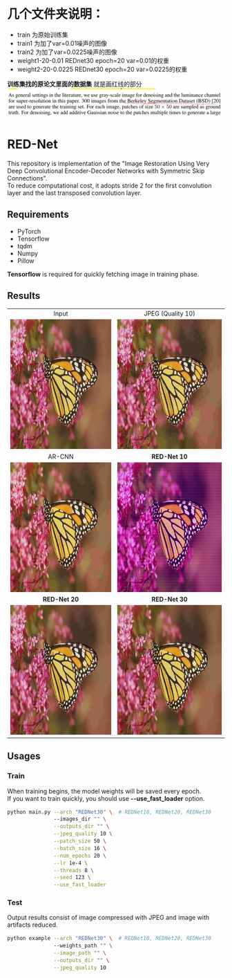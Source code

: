 # 几个文件夹说明：

- train  为原始训练集
- train1  为加了var=0.01噪声的图像
- train2  为加了var=0.0225噪声的图像
- weight1-20-0.01   REDnet30  epoch=20  var=0.01的权重
- weight2-20-0.0225   REDnet30  epoch=20  var=0.0225的权重

 **训练集找的原论文里面的数据集**  就是画红线的部分
![img.png](img.png)

# RED-Net

This repository is implementation of the "Image Restoration Using Very Deep Convolutional Encoder-Decoder Networks with Symmetric Skip Connections". <br />
To reduce computational cost, it adopts stride 2 for the first convolution layer and the last transposed convolution layer.

## Requirements
- PyTorch
- Tensorflow
- tqdm
- Numpy
- Pillow

**Tensorflow** is required for quickly fetching image in training phase.

## Results

<table>
    <tr>
        <td><center>Input</center></td>
        <td><center>JPEG (Quality 10)</center></td>
    </tr>
    <tr>
    	<td>
    		<center><img src="./data/monarch.bmp" height="300"></center>
    	</td>
    	<td>
    		<center><img src="./data/monarch_jpeg_q10.png" height="300"></center>
    	</td>
    </tr>
    <tr>
        <td><center>AR-CNN</center></td>
        <td><center><b>RED-Net 10</b></center></td>
    </tr>
    <tr>
        <td>
        	<center><img src="./data/monarch_ARCNN.png" height="300"></center>
        </td>
        <td>
        	<center><img src="./data/monarch_REDNet10.png" height="300"></center>
        </td>
    </tr>
    <tr>
        <td><center><b>RED-Net 20</b></center></td>
        <td><center><b>RED-Net 30</b></center></td>
    </tr>
    <tr>
        <td>
        	<center><img src="./data/monarch_REDNet20.png" height="300"></center>
        </td>
        <td>
        	<center><img src="./data/monarch_REDNet30.png" height="300"></center>
        </td>
    </tr>
</table>

## Usages

### Train

When training begins, the model weights will be saved every epoch. <br />
If you want to train quickly, you should use **--use_fast_loader** option.

```bash
python main.py --arch "REDNet30" \  # REDNet10, REDNet20, REDNet30               
               --images_dir "" \
               --outputs_dir "" \
               --jpeg_quality 10 \
               --patch_size 50 \
               --batch_size 16 \
               --num_epochs 20 \
               --lr 1e-4 \
               --threads 8 \
               --seed 123 \
               --use_fast_loader              
```

### Test

Output results consist of image compressed with JPEG and image with artifacts reduced.

```bash
python example --arch "REDNet30" \  # REDNet10, REDNet20, REDNet30
               --weights_path "" \
               --image_path "" \
               --outputs_dir "" \
               --jpeg_quality 10               
```
